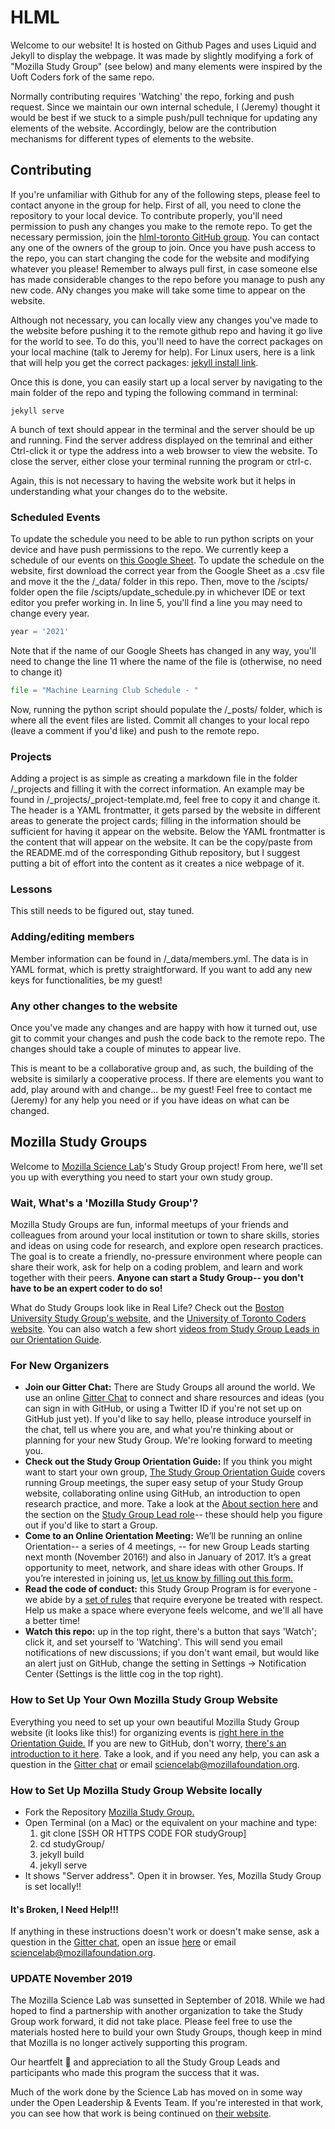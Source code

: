 # HLML

Welcome to our website!
It is hosted on Github Pages and uses Liquid and Jekyll to display the webpage.
It was made by slightly modifying a fork of "Mozilla Study Group" (see below) and many elements were inspired by the Uoft Coders fork of the same repo.

Normally contributing requires 'Watching' the repo, forking and push request.
Since we maintain our own internal schedule, I (Jeremy) thought it would be best if we stuck to a simple push/pull technique for updating any elements of the website.
Accordingly, below are the contribution mechanisms for different types of elements to the website.

## Contributing

If you're unfamiliar with Github for any of the following steps, please feel to contact anyone in the group for help.
First of all, you need to clone the repository to your local device.
To contribute properly, you'll need permission to push any changes you make to the remote repo.
To get the necessary permission, join the [hlml-toronto GitHub group](https://github.com/hlml-toronto).
You can contact any one of the owners of the group to join.
Once you have push access to the repo, you can start changing the code for the website and modifying whatever you please!
Remember to always pull first, in case someone else has made considerable changes to the repo before you manage to push any new code.
ANy changes you make will take some time to appear on the website.

Although not necessary, you can locally view any changes you've made to the website before pushing it to the remote github repo and having it go live for the world to see.
To do this, you'll need to have the correct packages on your local machine (talk to Jeremy for help).
For Linux users, here is a link that will help you get the correct packages: [jekyll install link](https://jekyllrb.com/docs/installation/ubuntu/).

Once this is done, you can easily start up a local server by navigating to the main folder of the repo and typing the following command in terminal:

```shell
jekyll serve
```

A bunch of text should appear in the terminal and the server should be up and running.
Find the server address displayed on the temrinal and either Ctrl-click it or type the address into a web browser to view the website.
To close the server, either close your terminal running the program or ctrl-c.

Again, this is not necessary to having the website work but it helps in understanding what your changes do to the website.

### Scheduled Events

To update the schedule you need to be able to run python scripts on your device and have push permissions to the repo.
We currently keep a schedule of our events on [this Google Sheet](https://docs.google.com/spreadsheets/d/1g5YJG3eM5Nce51zA7Vuy-tRkN3CzBXFOp02jR28Tjas/edit?usp=sharing).
To update the schedule on the website, first download the correct year from the Google Sheet as a .csv file and move it the the /\_data/ folder in this repo.
Then, move to the /scipts/ folder open the file /scipts/update_schedule.py in whichever IDE or text editor you prefer working in.
In line 5, you'll find a line you may need to change every year.

```python
year = '2021'
```

Note that if the name of our Google Sheets has changed in any way, you'll need to change the line 11 where the name of the file is (otherwise, no need to change it)

```python
file = "Machine Learning Club Schedule - "
```

Now, running the python script should populate the /\_posts/ folder, which is where all the event files are listed.
Commit all changes to your local repo (leave a comment if you'd like) and push to the remote repo.

### Projects

Adding a project is as simple as creating a markdown file in the folder /\_projects and filling it with the correct information.
An example may be found in /\_projects/\_project-template.md, feel free to copy it and change it.
The header is a YAML frontmatter, it gets parsed by the website in different areas to generate the project cards; filling in the information should be sufficient for having it appear on the website.
Below the YAML frontmatter is the content that will appear on the website.
It can be the copy/paste from the README.md of the corresponding Github repository, but I suggest putting a bit of effort into the content as it creates a nice webpage of it.

### Lessons

This still needs to be figured out, stay tuned.

### Adding/editing members

Member information can be found in /\_data/members.yml.
The data is in YAML format, which is pretty straightforward.
If you want to add any new keys for functionalities, be my guest!

### Any other changes to the website

Once you've made any changes and are happy with how it turned out, use git to commit your changes and push the code back to the remote repo.
The changes should take a couple of minutes to appear live.

This is meant to be a collaborative group and, as such, the building of the website is similarly a cooperative process.
If there are elements you want to add, play around with and change... be my guest!
Feel free to contact me (Jeremy) for any help you need or if you have ideas on what can be changed.

## Mozilla Study Groups

Welcome to [Mozilla Science Lab](https://www.mozillascience.org/)'s Study Group project! From here, we'll set you up with everything you need to start your own study group.

### Wait, What's a 'Mozilla Study Group'?

Mozilla Study Groups are fun, informal meetups of your friends and colleagues from around your local institution or town to share skills, stories and ideas on using code for research, and explore open research practices. The goal is to create a friendly, no-pressure environment where people can share their work, ask for help on a coding problem, and learn and work together with their peers. **Anyone can start a Study Group-- you don't have to be an expert coder to do so!**

What do Study Groups look like in Real Life? Check out the [Boston University Study Group's website](http://study.bu.edu/), and the [University of Toronto Coders website](https://uoftcoders.github.io/studyGroup/). You can also watch a few short [videos from Study Group Leads in our Orientation Guide](https://mozillascience.github.io/study-group-orientation/1-about-study-groups.html).


### For New Organizers
* **Join our Gitter Chat:** There are Study Groups all around the world. We use an online [Gitter Chat](https://gitter.im/mozillascience/studyGroup) to connect and share resources and ideas (you can sign in with GitHub, or using a Twitter ID if you're not set up on GitHub just yet). If you'd like to say hello, please introduce yourself in the chat, tell us where you are, and what you're thinking about or planning for your new Study Group. We're looking forward to meeting you.
* **Check out the Study Group Orientation Guide:**  If you think you might want to start your own group, [The Study Group Orientation Guide](https://mozillascience.github.io/study-group-orientation/index.html) covers running Group meetings, the super easy setup of your Study Group website, collaborating online using GitHub, an introduction to open research practice, and more. Take a look at the [About section here](https://mozillascience.github.io/study-group-orientation/1-about-study-groups.html) and the section on the [Study Group Lead role](https://mozillascience.github.io/study-group-orientation/1.1-lead-role.html)-- these should help you figure out if you'd like to start a Group.  
* **Come to an Online Orientation Meeting:** We’ll be running an online Orientation-- a series of 4 meetings, -- for new Group Leads starting next month (November 2016!) and also in January of 2017. It’s a great opportunity to meet, network, and share ideas with other Groups.  If you’re interested in joining us, [let us know by filling out this form.](https://docs.google.com/a/mozillafoundation.org/forms/d/e/1FAIpQLSdtKqAMQnKri-0xLx4hD_fpb000n9czsQd4oo9B2JUgtuIVlg/viewform?c=0&w=1)
* **Read the code of conduct:** this Study Group Program is for everyone - we abide by a [set of rules](https://www.mozillascience.org/code-of-conduct/) that require everyone be treated with respect. Help us make a space where everyone feels welcome, and we'll all have a better time!
* **Watch this repo:** up in the top right, there's a button that says 'Watch'; click it, and set yourself to 'Watching'. This will send you email notifications of new discussions; if you don't want email, but would like an alert just on GitHub, change the setting in Settings -> Notification Center (Settings is the little cog in the top right).

### How to Set Up Your Own Mozilla Study Group Website

Everything you need to set up your own beautiful Mozilla Study Group website (it looks like this!) for organizing events is [right here in the Orientation Guide.](https://mozillascience.github.io/study-group-orientation/3.3-get-online.html) If you are new to GitHub, don't worry, [there's an introduction to it here](https://mozillascience.github.io/study-group-orientation/3.1-collab-vers-github.html). Take a look, and if you need any help, you can ask a question in the [Gitter chat](https://gitter.im/mozillascience/studyGroup) or email sciencelab@mozillafoundation.org.

### How to Set Up Mozilla Study Group Website locally

* Fork the Repository [Mozilla Study Group.](https://github.com/mozillascience/studyGroup)
* Open Terminal (on a Mac) or the equivalent on your machine and type:
	1. git clone [SSH OR HTTPS CODE FOR studyGroup]
	2. cd studyGroup/
	3. jekyll build
	4. jekyll serve
* It shows "Server address". Open it in browser. Yes, Mozilla Study Group is set locally!!

#### It's Broken, I Need Help!!!

If anything in these instructions doesn't work or doesn't make sense, ask a question in the [Gitter chat](https://gitter.im/mozillascience/studyGroup), open an issue [here](https://github.com/mozillascience/studyGroup/issues) or email sciencelab@mozillafoundation.org.

### UPDATE November 2019

The Mozilla Science Lab was sunsetted in September of 2018.  While we had hoped to find a partnership with another organization to take the Study Group work forward, it did not take place.  Please feel free to use the materials hosted here to build your own Study Groups, though keep in mind that Mozilla is no longer actively supporting this program.

Our heartfelt :sparkling_heart: and appreciation to all the Study Group Leads and participants who made this program the success that it was.

Much of the work done by the Science Lab has moved on in some way under the Open Leadership & Events Team.  If you're interested in that work, you can see how that work is being continued on [their website](https://foundation.mozilla.org/en/initiatives/open-leadership-events/).
